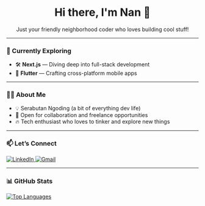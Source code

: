 <h1 align="center">Hi there, I'm Nan 👋</h1>

<p align="center">
  Just your friendly neighborhood coder who loves building cool stuff!  
</p>

---

### 🚀 Currently Exploring
- 🛠️ **Next.js** — Diving deep into full-stack development  
- 📱 **Flutter** — Crafting cross-platform mobile apps

---

### 🧑‍💻 About Me
- 💡 Serabutan Ngoding (a bit of everything dev life)
- 🤝 Open for collaboration and freelance opportunities
- 🔥 Tech enthusiast who loves to tinker and explore new things

---

### 📫 Let’s Connect

<p>
  <a href="https://www.linkedin.com/in/mochammad-fernanda/" target="_blank" rel="noopener noreferrer">
    <img src="https://img.shields.io/badge/-mochammad%20fernanda-blue?style=for-the-badge&logo=Linkedin&logoColor=3178C6&labelColor=black&color=black" alt="LinkedIn">
  </a>
  <a href="mailto:veloxium.dev@gmail.com" target="_blank" rel="noopener noreferrer">
    <img src="https://img.shields.io/badge/veloxium.dev@gmail.com-0078D4?style=for-the-badge&logo=Gmail&logoColor=3178C6&labelColor=black&color=black" alt="Gmail">
  </a>
</p>

---

### 📊 GitHub Stats

<p>
  <a href="https://github.com/Veloxium">
    <img src="https://github-readme-stats.vercel.app/api/top-langs/?username=Veloxium&layout=compact&theme=chartreuse-dark&langs_count=6" alt="Top Languages">
  </a>
</p>
